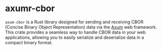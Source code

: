 # axumr-cbor

`axum-cbor` is a Rust library designed for sending and receiving CBOR (Concise
Binary Object Representation) data via the
[Axum](https://crates.io/crates/axum) web framework. This crate
provides a seamless way to handle CBOR data in your web applications, allowing
you to easily serialize and deserialize data in a compact binary format.

